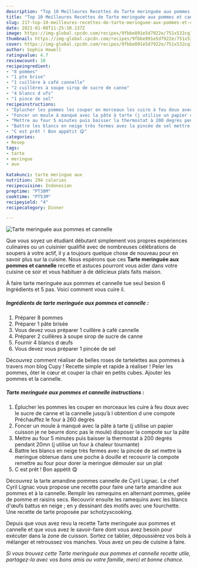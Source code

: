 ```yaml
---
description: "Top 10 Meilleures Recettes de Tarte meringuée aux pommes et cannelle"
title: "Top 10 Meilleures Recettes de Tarte meringuée aux pommes et cannelle"
slug: 217-top-10-meilleures-recettes-de-tarte-meringuee-aux-pommes-et-cannelle
date: 2021-01-08T11:25:10.137Z
image: https://img-global.cpcdn.com/recipes/9fbbe891e5d7922e/751x532cq70/tarte-meringuee-aux-pommes-et-cannelle-photo-principale-de-la-recette.jpg
thumbnail: https://img-global.cpcdn.com/recipes/9fbbe891e5d7922e/751x532cq70/tarte-meringuee-aux-pommes-et-cannelle-photo-principale-de-la-recette.jpg
cover: https://img-global.cpcdn.com/recipes/9fbbe891e5d7922e/751x532cq70/tarte-meringuee-aux-pommes-et-cannelle-photo-principale-de-la-recette.jpg
author: Sophia Howell
ratingvalue: 4.7
reviewcount: 10
recipeingredient:
- "8 pommes"
- "1 pte brise"
- "1 cuillère à café cannelle"
- "2 cuillères à soupe sirop de sucre de canne"
- "4 blancs d ufs"
- "1 pince de sel"
recipeinstructions:
- "Éplucher les pommes les couper en morceaux les cuire à feu doux avec le sucre de canne et la cannelle jusqu’à l obtention d une compote Préchauffez le four à 260 degrés"
- "Foncer un moule à manqué avec la pâte à tarte (j utilise un papier cuisson je ne beurre donc pas le moule) disposer la compote sur la pâte"
- "Mettre au four 5 minutes puis baisser la thermostat à 200 degrés pendant 20mn (j utilise un four à chaleur tournante)"
- "Battre les blancs en neige très fermes avec la pincée de sel mettre la meringue obtenue dans une poche à douille et recouvrir la compote remettre au four pour dorer la meringue démouler sur un plat"
- "C est prêt ! Bon appétit 😋"
categories:
- Resep
tags:
- tarte
- meringue
- aux

katakunci: tarte meringue aux 
nutrition: 294 calories
recipecuisine: Indonesian
preptime: "PT38M"
cooktime: "PT53M"
recipeyield: "4"
recipecategory: Dinner

---
```



![Tarte meringuée aux pommes et cannelle](https://img-global.cpcdn.com/recipes/9fbbe891e5d7922e/751x532cq70/tarte-meringuee-aux-pommes-et-cannelle-photo-principale-de-la-recette.jpg)

Que vous soyez un étudiant débutant simplement vos propres expériences culinaires ou un cuisinier qualifié avec de nombreuses célébrations de soupers à votre actif, il y a toujours quelque chose de nouveau pour en savoir plus sur la cuisine. Nous espérons que ces <strong> Tarte meringuée aux pommes et cannelle </strong> recette et astuces pourront vous aider dans votre cuisine ce soir et vous habituer à de délicieux plats faits maison.

<!--inarticleads1-->

À faire tarte meringuée aux pommes et cannelle tue seul besion 6 Ingrédients et 5 pas. Voici comment vous cuire il.

##### Ingrédients de tarte meringuée aux pommes et cannelle :

1. Préparer 8 pommes
1. Préparer 1 pâte brisée
1. Vous devez vous préparer 1 cuillère à café cannelle
1. Préparer 2 cuillères à soupe sirop de sucre de canne
1. Fournir 4 blancs d œufs
1. Vous devez vous préparer 1 pincée de sel


Découvrez comment réaliser de belles roses de tartelettes aux pommes à travers mon blog Cupy ! Recette simple et rapide à réaliser ! Peler les pommes, ôter le cœur et couper la chair en petits cubes. Ajouter les pommes et la cannelle. 

<!--inarticleads2-->

##### Tarte meringuée aux pommes et cannelle instructions :

1. Éplucher les pommes les couper en morceaux les cuire à feu doux avec le sucre de canne et la cannelle jusqu’à l obtention d une compote Préchauffez le four à 260 degrés
1. Foncer un moule à manqué avec la pâte à tarte (j utilise un papier cuisson je ne beurre donc pas le moule) disposer la compote sur la pâte
1. Mettre au four 5 minutes puis baisser la thermostat à 200 degrés pendant 20mn (j utilise un four à chaleur tournante)
1. Battre les blancs en neige très fermes avec la pincée de sel mettre la meringue obtenue dans une poche à douille et recouvrir la compote remettre au four pour dorer la meringue démouler sur un plat
1. C est prêt ! Bon appétit 😋


Découvrez la tarte amandine pommes cannelle de Cyril Lignac. Le chef Cyril Lignac vous propose une recette pour faire une tarte amandine aux pommes et à la cannelle. Remplir les ramequins en alternant pommes, gelée de pomme et raisins secs. Recouvrir ensuite les ramequins avec les blancs d&#39;œufs battus en neige ; en y dessinant des motifs avec une fourchette. Une recette de tarte proposée par schotzyscooking. 

<!--inarticleads1-->

<p>
Depuis que vous avez revu la recette Tarte meringuée aux pommes et cannelle et que vous avez le savoir-faire dont vous avez besoin pour exécuter dans la zone de cuisson. Sortez ce tablier, dépoussiérez vos bols à mélanger et retroussez vos manches. Vous avez un peu de cuisine à faire.
</p>

<p>
<i>Si vous trouvez cette Tarte meringuée aux pommes et cannelle recette utile, partagez-la avec vos bons amis ou votre famille, merci et bonne chance.</i>
</p>
